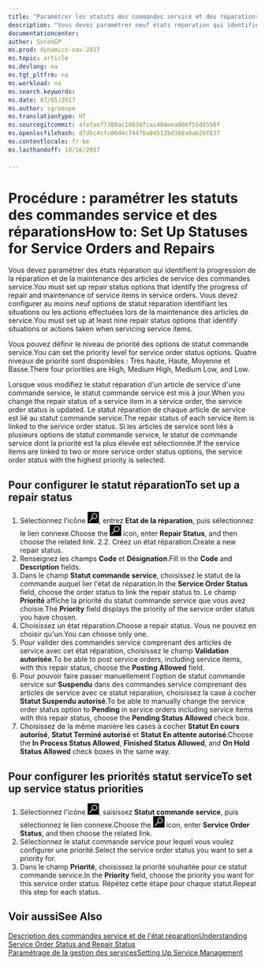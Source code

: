```yaml
---
title: "Paramétrer les statuts des commandes service et des réparations"
description: "Vous devez paramétrer neuf états réparation qui identifient la progression de la réparation et de la maintenance des articles de service des commandes service."
documentationcenter: 
author: SorenGP
ms.prod: dynamics-nav-2017
ms.topic: article
ms.devlang: na
ms.tgt_pltfrm: na
ms.workload: na
ms.search.keywords: 
ms.date: 07/01/2017
ms.author: sgroespe
ms.translationtype: HT
ms.sourcegitcommit: 4fefaef7380ac10836fcac404eea006f55d8556f
ms.openlocfilehash: d7dbc4cfc06d4c74476a04512bd368a0ab26f837
ms.contentlocale: fr-be
ms.lasthandoff: 10/16/2017

---
```

# <a name="how-to-set-up-statuses-for-service-orders-and-repairs"></a><span data-ttu-id="f5f47-103">Procédure : paramétrer les statuts des commandes service et des réparations</span><span class="sxs-lookup"><span data-stu-id="f5f47-103">How to: Set Up Statuses for Service Orders and Repairs</span></span>
<span data-ttu-id="f5f47-104">Vous devez paramétrer des états réparation qui identifient la progression de la réparation et de la maintenance des articles de service des commandes service.</span><span class="sxs-lookup"><span data-stu-id="f5f47-104">You must set up repair status options that identify the progress of repair and maintenance of service items in service orders.</span></span> <span data-ttu-id="f5f47-105">Vous devez configurer au moins neuf options de statut réparation identifiant les situations ou les actions effectuées lors de la maintenance des articles de service.</span><span class="sxs-lookup"><span data-stu-id="f5f47-105">You must set up at least nine repair status options that identify situations or actions taken when servicing service items.</span></span>  

<span data-ttu-id="f5f47-106">Vous pouvez définir le niveau de priorité des options de statut commande service.</span><span class="sxs-lookup"><span data-stu-id="f5f47-106">You can set the priority level for service order status options.</span></span> <span data-ttu-id="f5f47-107">Quatre niveaux de priorité sont disponibles : Très haute, Haute, Moyenne et Basse.</span><span class="sxs-lookup"><span data-stu-id="f5f47-107">There four priorities are High, Medium High, Medium Low, and Low.</span></span>  
  
<span data-ttu-id="f5f47-108">Lorsque vous modifiez le statut réparation d'un article de service d'une commande service, le statut commande service est mis à jour.</span><span class="sxs-lookup"><span data-stu-id="f5f47-108">When you change the repair status of a service item in a service order, the service order status is updated.</span></span> <span data-ttu-id="f5f47-109">Le statut réparation de chaque article de service est lié au statut commande service.</span><span class="sxs-lookup"><span data-stu-id="f5f47-109">The repair status of each service item is linked to the service order status.</span></span> <span data-ttu-id="f5f47-110">Si les articles de service sont liés à plusieurs options de statut commande service, le statut de commande service dont la priorité est la plus élevée est sélectionnée.</span><span class="sxs-lookup"><span data-stu-id="f5f47-110">If the service items are linked to two or more service order status options, the service order status with the highest priority is selected.</span></span>  

## <a name="to-set-up-a-repair-status"></a><span data-ttu-id="f5f47-111">Pour configurer le statut réparation</span><span class="sxs-lookup"><span data-stu-id="f5f47-111">To set up a repair status</span></span>  
1. <span data-ttu-id="f5f47-112">Sélectionnez l'icône ![Page ou état pour la recherche](media/ui-search/search_small.png "Page ou état pour la recherche"), entrez **Etat de la réparation**, puis sélectionnez le lien connexe.</span><span class="sxs-lookup"><span data-stu-id="f5f47-112">Choose the ![Search for Page or Report](media/ui-search/search_small.png "Search for Page or Report icon") icon, enter **Repair Status**, and then choose the related link.</span></span> <span data-ttu-id="f5f47-113">2.</span><span class="sxs-lookup"><span data-stu-id="f5f47-113">2.</span></span> <span data-ttu-id="f5f47-114">Créez un état réparation.</span><span class="sxs-lookup"><span data-stu-id="f5f47-114">Create a new repair status.</span></span>  
3. <span data-ttu-id="f5f47-115">Renseignez les champs **Code** et **Désignation**.</span><span class="sxs-lookup"><span data-stu-id="f5f47-115">Fill in the **Code** and **Description** fields.</span></span>  
4. <span data-ttu-id="f5f47-116">Dans le champ **Statut commande service**, choisissez le statut de la commande auquel lier l'état de réparation.</span><span class="sxs-lookup"><span data-stu-id="f5f47-116">In the **Service Order Status** field, choose the order status to link the repair status to.</span></span> <span data-ttu-id="f5f47-117">Le champ **Priorité** affiche la priorité du statut commande service que vous avez choisie.</span><span class="sxs-lookup"><span data-stu-id="f5f47-117">The **Priority** field displays the priority of the service order status you have chosen.</span></span>  
5. <span data-ttu-id="f5f47-118">Choisissez un état réparation.</span><span class="sxs-lookup"><span data-stu-id="f5f47-118">Choose a repair status.</span></span> <span data-ttu-id="f5f47-119">Vous ne pouvez en choisir qu'un.</span><span class="sxs-lookup"><span data-stu-id="f5f47-119">You can choose only one.</span></span>  
6. <span data-ttu-id="f5f47-120">Pour valider des commandes service comprenant des articles de service avec cet état réparation, choisissez le champ **Validation autorisée**.</span><span class="sxs-lookup"><span data-stu-id="f5f47-120">To be able to post service orders, including service items, with this repair status, choose the **Posting Allowed** field.</span></span>  
7. <span data-ttu-id="f5f47-121">Pour pouvoir faire passer manuellement l'option de statut commande service sur **Suspendu** dans des commandes service comprenant des articles de service avec ce statut réparation, choisissez la case à cocher **Statut Suspendu autorisé**.</span><span class="sxs-lookup"><span data-stu-id="f5f47-121">To be able to manually change the service order status option to **Pending** in service orders including service items with this repair status, choose the **Pending Status Allowed** check box.</span></span>  
8. <span data-ttu-id="f5f47-122">Choisissez de la même manière les cases à cocher **Statut En cours autorisé**, **Statut Terminé autorisé** et **Statut En attente autorisé**.</span><span class="sxs-lookup"><span data-stu-id="f5f47-122">Choose the **In Process Status Allowed**, **Finished Status Allowed**, and **On Hold Status Allowed** check boxes in the same way.</span></span>
  
## <a name="to-set-up-service-status-priorities"></a><span data-ttu-id="f5f47-123">Pour configurer les priorités statut service</span><span class="sxs-lookup"><span data-stu-id="f5f47-123">To set up service status priorities</span></span>  
1. <span data-ttu-id="f5f47-124">Sélectionnez l'icône ![Page ou état pour la recherche](media/ui-search/search_small.png "Page ou état pour la recherche"), saisissez **Statut commande service**, puis sélectionnez le lien connexe.</span><span class="sxs-lookup"><span data-stu-id="f5f47-124">Choose the ![Search for Page or Report](media/ui-search/search_small.png "Search for Page or Report icon") icon, enter **Service Order Status**, and then choose the related link.</span></span>  
2. <span data-ttu-id="f5f47-125">Sélectionnez le statut commande service pour lequel vous voulez configurer une priorité.</span><span class="sxs-lookup"><span data-stu-id="f5f47-125">Select the service order status you want to set a priority for.</span></span>  
3. <span data-ttu-id="f5f47-126">Dans le champ **Priorité**, choisissez la priorité souhaitée pour ce statut commande service.</span><span class="sxs-lookup"><span data-stu-id="f5f47-126">In the **Priority** field, choose the priority you want for this service order status.</span></span> <span data-ttu-id="f5f47-127">Répétez cette étape pour chaque statut.</span><span class="sxs-lookup"><span data-stu-id="f5f47-127">Repeat this step for each status.</span></span>  
  
## <a name="see-also"></a><span data-ttu-id="f5f47-128">Voir aussi</span><span class="sxs-lookup"><span data-stu-id="f5f47-128">See Also</span></span>  
[<span data-ttu-id="f5f47-129">Description des commandes service et de l'état réparation</span><span class="sxs-lookup"><span data-stu-id="f5f47-129">Understanding Service Order Status and Repair Status</span></span>]()  
[<span data-ttu-id="f5f47-130">Paramétrage de la gestion des services</span><span class="sxs-lookup"><span data-stu-id="f5f47-130">Setting Up Service Management</span></span>](service-setup-service.md)  

